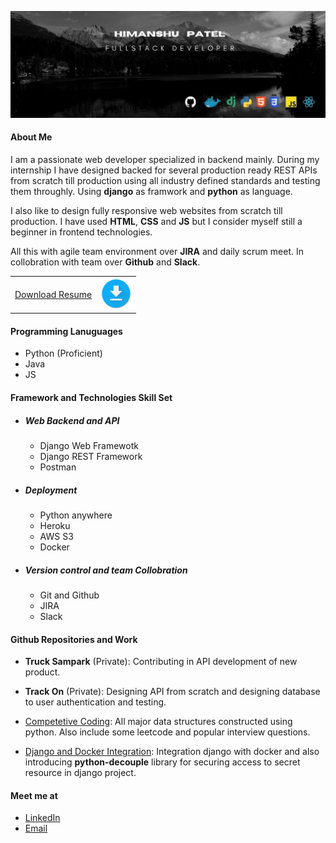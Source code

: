 <p align='center'>
    <img src="markdown-resource/brand3.jpg">
</p>

#### About Me

I am a passionate web developer specialized in backend mainly. During my internship I have designed backed for several production ready REST APIs from scratch till production using all industry defined standards and testing them throughly. Using **django** as framwork and **python** as language.

I also like to design fully responsive web websites from scratch till production. I have used **HTML**, **CSS** and **JS** but I consider myself still a beginner in frontend technologies.

All this with agile team environment over **JIRA** and daily scrum meet. In collobration with team over **Github** and **Slack**.

<a style="vertical-align: middle" target='_blank' href="resume/Himanshu_Patel_Resume.pdf">
    <table>
        <tr>
            <td>Download Resume</td>
            <td>
                <img src="markdown-resource/download.png" height=50 alt="Download Resume">
            </td>
        </tr>
    </table>
</a>

#### Programming Lanuguages

- Python (Proficient)
- Java
- JS

#### Framework and Technologies Skill Set

- ##### Web Backend and API

  - Django Web Framewotk
  - Django REST Framework
  - Postman

- ##### Deployment

  - Python anywhere
  - Heroku
  - AWS S3
  - Docker

- ##### Version control and team Collobration

  - Git and Github
  - JIRA
  - Slack

#### Github Repositories and Work

- **Truck Sampark** (Private): Contributing in API development of new product.

- **Track On** (Private): Designing API from scratch and designing database to user authentication and testing.


- [Competetive Coding](https://github.com/Py-Himanshu-Patel/Competetive_Programming): All major data structures constructed using python. Also include some leetcode and popular interview questions.

- [Django and Docker Integration](https://github.com/Py-Himanshu-Patel/Django_Docker_Integration): Integration django with docker and also introducing **python-decouple** library for securing access to secret resource in django project.

#### Meet me at

- [LinkedIn](http://www.linkedin.com/in/patelhimanshu18)
- <a href = "mailto: himanshu6443@gmail.com">Email</a>
